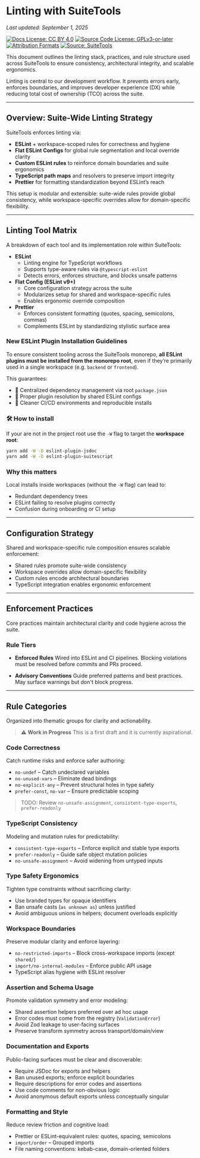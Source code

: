 # Linting with SuiteTools

_Last updated: September 1, 2025_

<!-- License badges: keep in sync with LICENSE, LICENSE-DOCS.md and ATTRIBUTION.md -->
[![Docs License: CC BY 4.0](https://img.shields.io/badge/Docs%20License-CC%20BY%204.0-lightgrey.svg)](../../LICENSE-DOCS.md) [![Source Code License: GPLv3-or-later](https://img.shields.io/badge/Source%20Code-GPLv3--or--later-yellow.svg)](../../LICENSE)
[![Attribution Formats](https://img.shields.io/badge/Attribution%20Formats-Markdown%20%26%20Plain%20Text-blue)](../../ATTRIBUTION.md) [![Source: SuiteTools](https://img.shields.io/badge/Source-SuiteTools-green)](https://github.com/mattplant/SuiteTools/)

This document outlines the linting stack, practices, and rule structure used across SuiteTools to ensure consistency, architectural integrity, and scalable ergonomics.

Linting is central to our development workflow. It prevents errors early, enforces boundaries, and improves developer experience (DX) while reducing total cost of ownership (TCO) across the suite.

---

## Overview: Suite-Wide Linting Strategy

SuiteTools enforces linting via:

- **ESLint** + workspace-scoped rules for correctness and hygiene
- **Flat ESLint Configs** for global rule segmentation and local override clarity
- **Custom ESLint rules** to reinforce domain boundaries and suite ergonomics
- **TypeScript path maps** and resolvers to preserve import integrity
- **Prettier** for formatting standardization beyond ESLint’s reach

This setup is modular and extensible: suite-wide rules provide global consistency, while workspace-specific overrides allow for domain-specific flexibility.

---

## Linting Tool Matrix

A breakdown of each tool and its implementation role within SuiteTools:

- **ESLint**
  - Linting engine for TypeScript workflows
  - Supports type-aware rules via `@typescript-eslint`
  - Detects errors, enforces structure, and blocks unsafe patterns
- **Flat Config (ESLint v9+)**
  - Core configuration strategy across the suite
  - Modularizes setup for shared and workspace-specific rules
  - Enables ergonomic override composition
- **Prettier**
  - Enforces consistent formatting (quotes, spacing, semicolons, commas)
  - Complements ESLint by standardizing stylistic surface area

### New ESLint Plugin Installation Guidelines

To ensure consistent tooling across the SuiteTools monorepo, **all ESLint plugins must be installed from the monorepo root**, even if they’re primarily used in a single workspace (e.g. `backend` or `frontend`).

This guarantees:

- 🔧 Centralized dependency management via root `package.json`
- 🧵 Proper plugin resolution by shared ESLint configs
- 🚀 Cleaner CI/CD environments and reproducible installs

### 🛠 How to install

If your are not in the project root use the `-W` flag to target the **workspace root**:

```bash
yarn add -W -D eslint-plugin-jsdoc
yarn add -W -D eslint-plugin-suitescript
```

### Why this matters

Local installs inside workspaces (without the `-W` flag) can lead to:

- Redundant dependency trees
- ESLint failing to resolve plugins correctly
- Confusion during onboarding or CI setup

---

## Configuration Strategy

Shared and workspace-specific rule composition ensures scalable enforcement:

- Shared rules promote suite-wide consistency
- Workspace overrides allow domain-specific flexibility
- Custom rules encode architectural boundaries
- TypeScript integration enables ergonomic enforcement

---

## Enforcement Practices

Core practices maintain architectural clarity and code hygiene across the suite.

### Rule Tiers

- **Enforced Rules**
  Wired into ESLint and CI pipelines. Blocking violations must be resolved before commits and PRs proceed.

- **Advisory Conventions**
  Guide preferred patterns and best practices. May surface warnings but don't block progress.

---

## Rule Categories

Organized into thematic groups for clarity and actionability.

> ⚠️ **Work in Progress**
> This is a first draft and it is currently aspirational.

### Code Correctness

Catch runtime risks and enforce safer authoring:

- `no-undef` – Catch undeclared variables
- `no-unused-vars` – Eliminate dead bindings
- `no-explicit-any` – Prevent structural holes in type safety
- `prefer-const`, `no-var` – Ensure predictable scoping

> TODO: Review `no-unsafe-assignment`, `consistent-type-exports`, `prefer-readonly`

### TypeScript Consistency

Modeling and mutation rules for predictability:

- `consistent-type-exports` – Enforce explicit and stable type exports
- `prefer-readonly` – Guide safe object mutation policies
- `no-unsafe-assignment` – Avoid widening from untyped inputs

### Type Safety Ergonomics

Tighten type constraints without sacrificing clarity:

- Use branded types for opaque identifiers
- Ban unsafe casts (`as unknown as`) unless justified
- Avoid ambiguous unions in helpers; document overloads explicitly

### Workspace Boundaries

Preserve modular clarity and enforce layering:

- `no-restricted-imports` – Block cross-workspace imports (except `shared/`)
- `import/no-internal-modules` – Enforce public API usage
- TypeScript alias hygiene with ESLint resolver

### Assertion and Schema Usage

Promote validation symmetry and error modeling:

- Shared assertion helpers preferred over ad hoc usage
- Error codes must come from the registry (`ValidationError`)
- Avoid Zod leakage to user-facing surfaces
- Preserve transform symmetry across transport/domain/view

### Documentation and Exports

Public-facing surfaces must be clear and discoverable:

- Require JSDoc for exports and helpers
- Ban unused exports; enforce explicit boundaries
- Require descriptions for error codes and assertions
- Use code comments for non-obvious logic
- Avoid anonymous default exports unless conceptually singular

### Formatting and Style

Reduce review friction and cognitive load:

- Prettier or ESLint-equivalent rules: quotes, spacing, semicolons
- `import/order` – Grouped imports
- File naming conventions: kebab-case, domain-oriented folders
